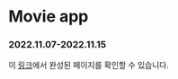 # Movie app
### 2022.11.07-2022.11.15
이 <a href="https://ppparkta.github.io/movie-app/">링크</a>에서 완성된 페이지를 확인할 수 있습니다.

